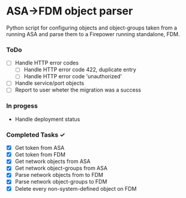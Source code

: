 # ASA->FDM object parser
Python script for configuring objects and object-groups taken from a running ASA and parse them to a Firepower running standalone, FDM.

### ToDo
- [ ] Handle HTTP error codes 
  - [ ] Handle HTTP error code 422, duplicate entry
  - [ ] Handle HTTP error code 'unauthorized'    
- [ ] Handle service/port objects
- [ ] Report to user wheter the migration was a success

### In progess
- Handle deployment status

### Completed Tasks ✓
- [x] Get token from ASA
- [x] Get token from FDM
- [x] Get network objects from ASA
- [x] Get network object-groups from ASA
- [x] Parse network objects from to FDM
- [x] Parse network object-groups to FDM
- [x] Delete every non-system-defined object on FDM